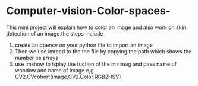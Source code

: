 # Computer-vision-Color-spaces-
This mini project will explain how to color an image and also work on skin detection of an image.the steps include 
1. create an opencv on your python file  to import an image 
2. Then we use imread  to the the file by copying the path which shows the number os arrays
3. use imshow to isplay the fuction of the m=imag and pass name of wondow and name of image  e,g CV2.CVcohort(image,CV2.Color.RGB2HSV)
